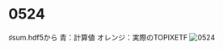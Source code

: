 # 0524

♯sum.hdf5から
青：計算値
オレンジ：実際のTOPIXETF
![0524](https://user-images.githubusercontent.com/70077254/169973906-8c0cd1f6-16f2-46d8-9525-ea6be1c0f644.PNG)
